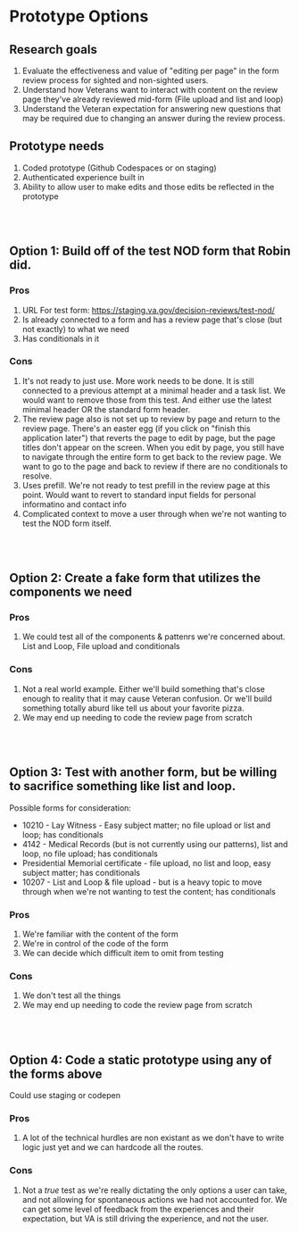# Prototype Options

## Research goals
1. Evaluate the effectiveness and value of "editing per page" in the form review process for sighted and non-sighted users.
2. Understand how Veterans want to interact with content on the review page they've already reviewed mid-form (File upload and list and loop)
3. Understand the Veteran expectation for answering new questions that may be required due to changing an answer during the review process.

## Prototype needs
1. Coded prototype (Github Codespaces or on staging)
2. Authenticated experience built in
3. Ability to allow user to make edits and those edits be reflected in the prototype

<br /><br />

## Option 1: Build off of the test NOD form that Robin did. 
### Pros
1. URL For test form: https://staging.va.gov/decision-reviews/test-nod/
2. Is already connected to a form and has a review page that's close (but not exactly) to what we need
3. Has conditionals in it

### Cons
1. It's not ready to just use. More work needs to be done. It is still connected to a previous attempt at a minimal header and a task list. We would want to remove those from this test. And either use the latest minimal header OR the standard form header.
2. The review page also is not set up to review by page and return to the review page. There's an easter egg (if you click on "finish this application later") that reverts the page to edit by page, but the page titles don't appear on the screen. When you edit by page, you still have to navigate through the entire form to get back to the review page. We want to go to the page and back to review if there are no conditionals to resolve.
3. Uses prefill. We're not ready to test prefill in the review page at this point. Would want to revert to standard input fields for personal informatino and contact info
4. Complicated context to move a user through when we're not wanting to test the NOD form itself.

<br /><br />

## Option 2: Create a fake form that utilizes the components we need 
### Pros
1. We could test all of the components & pattenrs we're concerned about. List and Loop, File upload and conditionals

### Cons
1. Not a real world example. Either we'll build something that's close enough to reality that it may cause Veteran confusion. Or we'll build something totally aburd like tell us about your favorite pizza.
2. We may end up needing to code the review page from scratch

<br /><br />

## Option 3: Test with another form, but be willing to sacrifice something like list and loop.
Possible forms for consideration:
- 10210 - Lay Witness - Easy subject matter; no file upload or list and loop; has conditionals
- 4142 - Medical Records (but is not currently using our patterns), list and loop, no file upload; has conditionals
- Presidential Memorial certificate - file upload, no list and loop, easy subject matter; has conditionals
- 10207 - List and Loop & file upload - but is a heavy topic to move through when we're not wanting to test the content; has conditionals

### Pros
1. We're familiar with the content of the form
2. We're in control of the code of the form
3. We can decide which difficult item to omit from testing

### Cons
1. We don't test all the things
2. We may end up needing to code the review page from scratch

<br /><br />

## Option 4: Code a static prototype using any of the forms above
Could use staging or codepen

### Pros
1. A lot of the technical hurdles are non existant as we don't have to write logic just yet and we can hardcode all the routes.

### Cons
1. Not a *true* test as we're really dictating the only options a user can take, and not allowing for spontaneous actions we had not accounted for. We can get some level of feedback from the experiences and their expectation, but VA is still driving the experience, and not the user.
